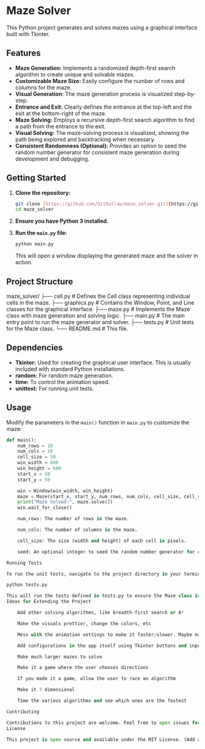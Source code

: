 # Maze Solver

This Python project generates and solves mazes using a graphical interface built with Tkinter.

## Features

* **Maze Generation:** Implements a randomized depth-first search algorithm to create unique and solvable mazes.
* **Customizable Maze Size:** Easily configure the number of rows and columns for the maze.
* **Visual Generation:** The maze generation process is visualized step-by-step.
* **Entrance and Exit:** Clearly defines the entrance at the top-left and the exit at the bottom-right of the maze.
* **Maze Solving:** Employs a recursive depth-first search algorithm to find a path from the entrance to the exit.
* **Visual Solving:** The maze-solving process is visualized, showing the path being explored and backtracking when necessary.
* **Consistent Randomness (Optional):** Provides an option to seed the random number generator for consistent maze generation during development and debugging.

## Getting Started

1.  **Clone the repository:**
    ```bash
    git clone [https://github.com/GitOutlaw/maze_solver.git](https://github.com/GitOutlaw/maze_solver.git)
    cd maze_solver
    ```

2.  **Ensure you have Python 3 installed.**

3.  **Run the `main.py` file:**
    ```bash
    python main.py
    ```
    This will open a window displaying the generated maze and the solver in action.

## Project Structure


maze_solver/
├── cell.py       # Defines the Cell class representing individual cells in the maze.
├── graphics.py   # Contains the Window, Point, and Line classes for the graphical interface.
├── maze.py       # Implements the Maze class with maze generation and solving logic.
├── main.py       # The main entry point to run the maze generator and solver.
├── tests.py      # Unit tests for the Maze class.
└── README.md     # This file.


## Dependencies

* **Tkinter:** Used for creating the graphical user interface. This is usually included with standard Python installations.
* **random:** For random maze generation.
* **time:** To control the animation speed.
* **unittest:** For running unit tests.

## Usage

Modify the parameters in the `main()` function in `main.py` to customize the maze:

```python
def main():
    num_rows = 10
    num_cols = 10
    cell_size = 50
    win_width = 800
    win_height = 600
    start_x = 50
    start_y = 50

    win = Window(win_width, win_height)
    maze = Maze(start_x, start_y, num_rows, num_cols, cell_size, cell_size, win, seed=0) # Optional seed
    print("Maze Solved:", maze.solve())
    win.wait_for_close()

    num_rows: The number of rows in the maze.

    num_cols: The number of columns in the maze.

    cell_size: The size (width and height) of each cell in pixels.

    seed: An optional integer to seed the random number generator for consistent maze generation. Remove or set to None for fully random mazes.

Running Tests

To run the unit tests, navigate to the project directory in your terminal and execute:

python tests.py

This will run the tests defined in tests.py to ensure the Maze class is functioning correctly.
Ideas for Extending the Project

    Add other solving algorithms, like breadth-first search or A*

    Make the visuals prettier, change the colors, etc

    Mess with the animation settings to make it faster/slower. Maybe make backtracking slow and blazing new paths faster?

    Add configurations in the app itself using Tkinter buttons and inputs to allow users to change maze size, speed, etc

    Make much larger mazes to solve

    Make it a game where the user chooses directions

    If you made it a game, allow the user to race an algorithm

    Make it 3 dimensional

    Time the various algorithms and see which ones are the fastest

Contributing

Contributions to this project are welcome. Feel free to open issues for bug reports or feature requests, or submit pull requests with your changes.
License

This project is open source and available under the MIT License. (Add a `LICENSE